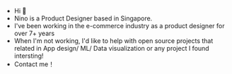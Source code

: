 -  Hi 🎨
-  Nino is a Product Designer based in Singapore.
-  I've been working in the e-commerce industry as a product designer for over 7+ years
-  When I'm not working, I'd like to help with open source projects that related in App design/ ML/ Data visualization or any project I found intersting!
-  Contact me！
<!---
lilylee1874/lilylee1874 is a ✨ special ✨ repository because its `README.md` (this file) appears on your GitHub profile.
You can click the Preview link to take a look at your changes.
--->
